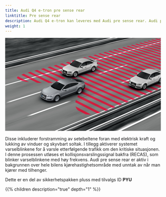 ```yaml
---
title: Audi Q4 e-tron pre sense rear
linktitle: Pre sense rear
description: Audi Q4 e-tron kan leveres med Audi pre sense rear. Audi pre sense rear bruker radarsensorer i den bakre støtfangeren for å oppdage en forestående kollisjon bakfra, og den setter i gang forebyggende sikkerhetstiltak 
weight: 1
---
```


![Audi pre sense rear](audipresenserear.jpg "Audi pre sense rear")

Disse inkluderer forstramming av setebeltene foran med elektrisk kraft og lukking av vinduer og skyvbart soltak. I tillegg aktiverer systemet varselblinkene for å varsle etterfølgende trafikk om den kritiske situasjonen. I denne prosessen utløses et kollisjonsvarslingssignal bakfra (RECAS), som blinker varselblinkene med høy frekvens. Audi pre sense rear er aktiv i bakgrunnen over hele bilens kjørehastighetsområde med unntak av når man kjører med tilhenger.

Dette er en del av sikkerhetspakken pluss med tilvalgs ID **PYU**

{{% children description="true" depth="1" %}}
